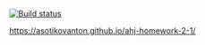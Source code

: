 [![Build status](https://ci.appveyor.com/api/projects/status/g0c6im4fbw2y5f81?svg=true)](https://ci.appveyor.com/project/AsotikovAnton/ahj-homework-2-1)

https://asotikovanton.github.io/ahj-homework-2-1/